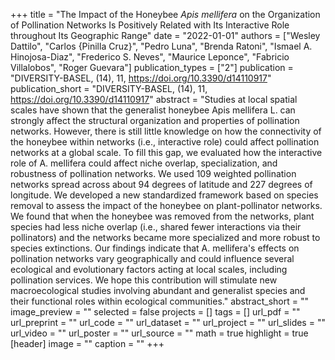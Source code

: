 +++
title = "The Impact of the Honeybee <i>Apis mellifera</i> on the Organization of
   Pollination Networks Is Positively Related with Its Interactive Role
   throughout Its Geographic Range"
date = "2022-01-01"
authors = ["Wesley Dattilo", "Carlos {Pinilla Cruz}", "Pedro Luna", "Brenda Ratoni", "Ismael A. Hinojosa-Diaz", "Frederico S. Neves", "Maurice Leponce", "Fabricio Villalobos", "Roger Guevara"]
publication_types = ["2"]
publication = "DIVERSITY-BASEL, (14), 11, https://doi.org/10.3390/d14110917"
publication_short = "DIVERSITY-BASEL, (14), 11, https://doi.org/10.3390/d14110917"
abstract = "Studies at local spatial scales have shown that the generalist honeybee
   Apis mellifera L. can strongly affect the structural organization and
   properties of pollination networks. However, there is still little
   knowledge on how the connectivity of the honeybee within networks (i.e.,
   interactive role) could affect pollination networks at a global scale.
   To fill this gap, we evaluated how the interactive role of A. mellifera
   could affect niche overlap, specialization, and robustness of
   pollination networks. We used 109 weighted pollination networks spread
   across about 94 degrees of latitude and 227 degrees of longitude. We
   developed a new standardized framework based on species removal to
   assess the impact of the honeybee on plant-pollinator networks. We found
   that when the honeybee was removed from the networks, plant species had
   less niche overlap (i.e., shared fewer interactions via their
   pollinators) and the networks became more specialized and more robust to
   species extinctions. Our findings indicate that A. mellifera's effects
   on pollination networks vary geographically and could influence several
   ecological and evolutionary factors acting at local scales, including
   pollination services. We hope this contribution will stimulate new
   macroecological studies involving abundant and generalist species and
   their functional roles within ecological communities."
abstract_short = ""
image_preview = ""
selected = false
projects = []
tags = []
url_pdf = ""
url_preprint = ""
url_code = ""
url_dataset = ""
url_project = ""
url_slides = ""
url_video = ""
url_poster = ""
url_source = ""
math = true
highlight = true
[header]
image = ""
caption = ""
+++
